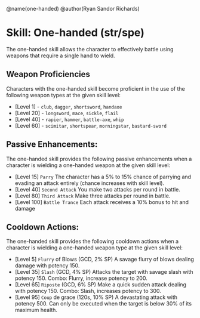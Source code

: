 @name(one-handed)
@author(Ryan Sandor Richards)

# Skill: One-handed (str/spe)
The one-handed skill allows the character to effectively battle using weapons
that require a single hand to wield.

## Weapon Proficiencies
Characters with the one-handed skill become proficient in the use of the
following weapon types at the given skill level:

* [Level  1] - `club`, `dagger`, `shortsword`, `handaxe`
* [Level 20] - `longsword`, `mace`, `sickle`, `flail`
* [Level 40] - `rapier`, `hammer`, `battle-axe`, `whip`
* [Level 60] - `scimitar`, `shortspear`, `morningstar`, `bastard-sword`

## Passive Enhancements:
The one-handed skill provides the following passive enhancements when a
character is wielding a one-handed weapon at the given skill level:

* [Level 15] `Parry`
  The character has a 5% to 15% chance of parrying and evading an attack
  entirely (chance increases with skill level).
* [Level 40] `Second Attack`
  You make two attacks per round in battle.
* [Level 80] `Third Attack`
  Make three attacks per round in battle.
* [Level 100] `Battle Trance`
  Each attack receives a 10% bonus to hit and damage

## Cooldown Actions:
The one-handed skill provides the following cooldown actions when a character
is wielding a one-handed weapon type at the given skill level:

* [Level 5] `Flurry` of Blows (GCD, 2% SP)
  A savage flurry of blows dealing damage with potency 150.
* [Level 35] `Slash` (GCD, 4% SP)
  Attacks the target with savage slash with potency 150. Combo: Flurry, increase
  potency to 200.
* [Level 65] `Riposte` (GCD, 6% SP)
  Make a quick sudden attack dealing with potency 150. Combo: Slash, increases
  potency to 300.
* [Level 95] `Coup` de grace (120s, 10% SP)
  A devastating attack with potency 500. Can only be executed when the target
  is below 30% of its maximum health.
